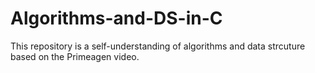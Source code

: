 # Algorithms-and-DS-in-C
This repository is a self-understanding of algorithms and data strcuture based on the Primeagen video.
